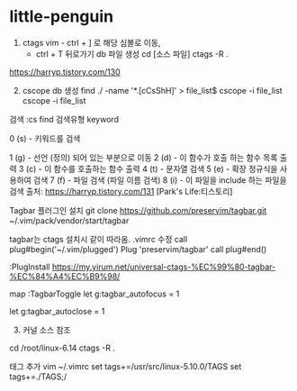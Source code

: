 # little-penguin

1. ctags
vim - ctrl + ] 로 해당 심볼로 이동, 
    - ctrl + T 뒤로가기
db 파일 생성
cd [소스 파일]
ctags -R .

https://harryp.tistory.com/130


2. cscope
db 생성
find ./ -name '*.[cCsShH]' > file_list$ cscope -i file_list
cscope -i file_list

검색
:cs find 검색유형 keyword

0 (s) - 키워드를 검색

1 (g) - 선언 (정의) 되어 있는 부분으로 이동
2 (d) - 이 함수가 호출 하는 함수 목록 출력
3 (c) - 이 함수를 호출하는 함수 출력
4 (t) - 문자열 검색
5 (e) - 확장 정규식을 사용하여 검색
7 (f) - 파일 검색 (파일 이름 검색)
8 (i) - 이 파일을 include 하는 파일을 검색
출처: https://harryp.tistory.com/131 [Park's Life:티스토리]

Tagbar
플러그인 설치
git clone https://github.com/preservim/tagbar.git \
  ~/.vim/pack/vendor/start/tagbar

tagbar는 ctags 설치시 같이 따라옴.
.vimrc 수정
call plug#begin('~/.vim/plugged')
Plug 'preservim/tagbar'
call plug#end()

:PlugInstall
https://my.yirum.net/universal-ctags-%EC%99%80-tagbar-%EC%84%A4%EC%B9%98/

 map <F12> :TagbarToggle<CR>
let g:tagbar_autofocus = 1

let g:tagbar_autoclose   = 1

3. 커널 소스 참조

cd /root/linux-6.14
ctags -R .

태그 추가
vim ~/.vimrc
set tags+=/usr/src/linux-5.10.0/TAGS
set tags+=./TAGS;/





